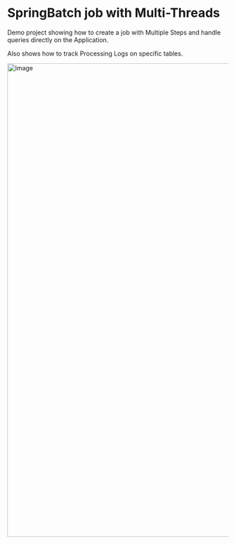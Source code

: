
# SpringBatch job with Multi-Threads

Demo project showing how to create a job with Multiple Steps and handle queries directly on the Application. 

Also shows how to track Processing Logs on specific tables.


<img width="1078" alt="image" src="https://user-images.githubusercontent.com/93662885/219978386-fbabb346-50aa-4fd6-99c4-fde3690c9171.png">

